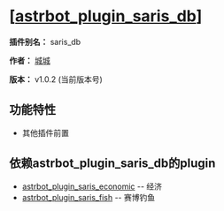 
  
  

# [[astrbot_plugin_saris_db](https://github.com/chengcheng0325/astrbot_plugin_saris_db/tree/master)]

  

**插件别名：** saris_db

  

**作者：** [城城](https://github.com/chengcheng0325)

  

**版本：** v1.0.2 (当前版本号)

  

## 功能特性

  

- 其他插件前置

  

## 依赖astrbot_plugin_saris_db的plugin

  

- [astrbot_plugin_saris_economic](https://github.com/chengcheng0325/astrbot_plugin_saris_economic) -- 经济
- [astrbot_plugin_saris_fish](https://github.com/chengcheng0325/astrbot_plugin_saris_fish) -- 赛博钓鱼